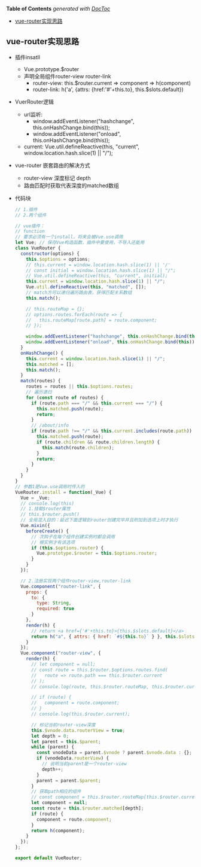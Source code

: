 <!-- START doctoc generated TOC please keep comment here to allow auto update -->
<!-- DON'T EDIT THIS SECTION, INSTEAD RE-RUN doctoc TO UPDATE -->
**Table of Contents**  *generated with [DocToc](https://github.com/thlorenz/doctoc)*

- [vue-router实现思路](#vue-router%E5%AE%9E%E7%8E%B0%E6%80%9D%E8%B7%AF)

<!-- END doctoc generated TOC please keep comment here to allow auto update -->

## vue-router实现思路
- 插件insatll
    - Vue.prototype.$router
    - 声明全局组件router-view router-link
        - router-view: this.$router.current => component => h(component)
        - router-link: h('a', {attrs: {href:'#'+this.to}, this.$slots.default})
- VuerRouter逻辑
    - url监听: 
        - window.addEventListener("hashchange", this.onHashChange.bind(this));
        - window.addEventListener("onload", this.onHashChange.bind(this));
    - current: Vue.util.defineReactive(this, "current", window.location.hash.slice(1) || "/");    

- vue-router 嵌套路由的解决方式
    - router-view 深度标记 depth
    - 路由匹配时获取代表深度的matched数组
    
- 代码块    
    ```javascript
    // 1.插件
    // 2.两个组件
    
    // vue插件：
    // function
    // 要求必须有一个install，将来会被Vue.use调用
    let Vue; // 保存Vue构造函数，插件中要使用，不导入还能用
    class VueRouter {
      constructor(options) {
        this.$options = options;
        // this.current = window.location.hash.slice(1) || '/'
        // const initial = window.location.hash.slice(1) || "/";
        // Vue.util.defineReactive(this, "current", initial);
        this.current = window.location.hash.slice(1) || "/";
        Vue.util.defineReactive(this, "matched", []);
        // match方可以递归遍历路由表，获得匹配关系数组
        this.match();
    
        // this.routeMap = {};
        // options.routes.forEach(route => {
        //   this.routeMap[route.path] = route.component;
        // });
    
        window.addEventListener("hashchange", this.onHashChange.bind(this));
        window.addEventListener("onload", this.onHashChange.bind(this));
      }
      onHashChange() {
        this.current = window.location.hash.slice(1) || "/";
        this.matched = [];
        this.match();
      }
      match(routes) {
        routes = routes || this.$options.routes;
        // 遍历递归
        for (const route of routes) {
          if (route.path === "/" && this.current === "/") {
            this.matched.push(route);
            return;
          }
          // /about/info
          if (route.path !== "/" && this.current.includes(route.path)) {
            this.matched.push(route);
            if (route.children && route.children.length) {
              this.match(route.children);
            }
            return;
          }
        }
      }
    }
    // 参数1是Vue.use调用时传入的
    VueRouter.install = function(_Vue) {
      Vue = _Vue;
      // console.log(this)
      // 1.挂载$router属性
      // this.$router.push()
      // 全局混入目的：延迟下面逻辑到router创建完毕并且附加到选项上时才执行
      Vue.mixin({
        beforeCreate() {
          // 次钩子在每个组件创建实例时都会调用
          // 根实例才有该选项
          if (this.$options.router) {
            Vue.prototype.$router = this.$options.router;
          }
        }
      });
    
      // 2.注册实现两个组件router-view,router-link
      Vue.component("router-link", {
        props: {
          to: {
            type: String,
            required: true
          }
        },
        render(h) {
          // return <a href={'#'+this.to}>{this.$slots.default}</a>
          return h("a", { attrs: { href: `#${this.to}` } }, this.$slots.default);
        }
      });
      Vue.component("router-view", {
        render(h) {
          // let component = null;
          // const route = this.$router.$options.routes.find(
          //   route => route.path === this.$router.current
          // );
          // console.log(route, this.$router.routeMap, this.$router.current);
    
          // if (route) {
          //   component = route.component;
          // }
          // console.log(this.$router.current);
    
          // 标记当前router-view深度
          this.$vnode.data.routerView = true;
          let depth = 0;
          let parent = this.$parent;
          while (parent) {
            const vnodeData = parent.$vnode ? parent.$vnode.data : {};
            if (vnodeData.routerView) {
              // 说明当前parent是一个router-view
              depth++;
            }
            parent = parent.$parent;
          }
          // 获取path相应的组件
          // const component = this.$router.routeMap[this.$router.current];
          let component = null;
          const route = this.$router.matched[depth];
          if (route) {
            component = route.component;
          }
          return h(component);
        }
      });
    };
    
    export default VueRouter;
    
    ```

